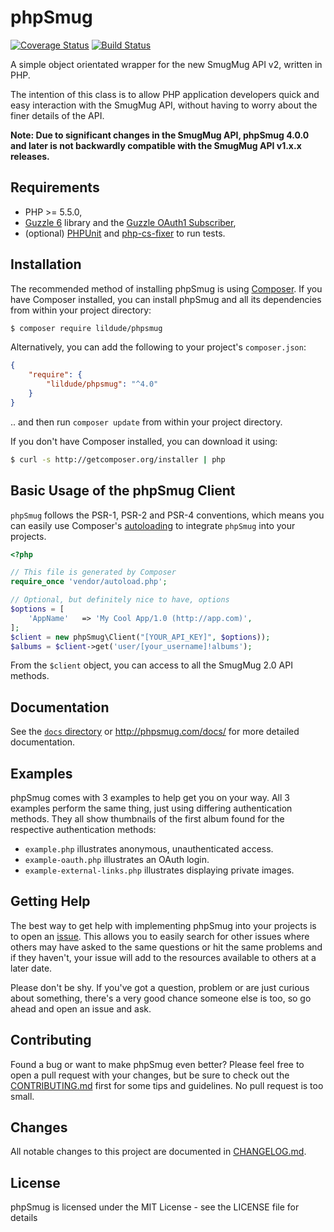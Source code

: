 
# phpSmug

[![Coverage Status](https://coveralls.io/repos/lildude/phpSmug/badge.svg?branch=master&service=github)](https://coveralls.io/github/lildude/phpSmug?branch=master) [![Build Status](https://travis-ci.org/lildude/phpSmug.svg)](https://travis-ci.org/lildude/phpSmug)

A simple object orientated wrapper for the new SmugMug API v2, written in PHP.

The intention of this class is to allow PHP application developers quick and easy interaction with the SmugMug API, without having to worry about the finer details of the API.

**Note: Due to significant changes in the SmugMug API, phpSmug 4.0.0 and later is not backwardly compatible with the SmugMug API v1.x.x releases.**

## Requirements

* PHP >= 5.5.0,
* [Guzzle 6](https://github.com/guzzle/guzzle) library and the [Guzzle OAuth1 Subscriber](https://github.com/guzzle/oauth-subscriber),
* (optional) [PHPUnit](https://phpunit.de/) and [php-cs-fixer](http://cs.sensiolabs.org/) to run tests.

## Installation

The recommended method of installing phpSmug is using [Composer](http://getcomposer.org). If you have Composer installed, you can install phpSmug and all its dependencies from within your project directory:

```bash
$ composer require lildude/phpsmug
```

Alternatively, you can add the following to your project's `composer.json`:

```json
{
    "require": {
        "lildude/phpsmug": "^4.0"
    }
}
```

.. and then run `composer update` from within your project directory.

If you don't have Composer installed, you can download it using:

```bash
$ curl -s http://getcomposer.org/installer | php
```

## Basic Usage of the phpSmug Client

`phpSmug` follows the PSR-1, PSR-2 and PSR-4 conventions, which means you can easily use Composer's [autoloading](https://getcomposer.org/doc/01-basic-usage.md#autoloading) to integrate `phpSmug` into your projects.

```php
<?php

// This file is generated by Composer
require_once 'vendor/autoload.php';

// Optional, but definitely nice to have, options
$options = [
    'AppName'   => 'My Cool App/1.0 (http://app.com)',
];
$client = new phpSmug\Client("[YOUR_API_KEY]", $options));
$albums = $client->get('user/[your_username]!albums');
```

From the `$client` object, you can access to all the SmugMug 2.0 API methods.

## Documentation

See the [`docs` directory](docs/) or http://phpsmug.com/docs/ for more detailed documentation.

## Examples

phpSmug comes with 3 examples to help get you on your way. All 3 examples perform the same thing, just using differing authentication methods. They all show thumbnails of the first album found for the respective authentication methods:

- `example.php` illustrates anonymous, unauthenticated access.
- `example-oauth.php` illustrates an OAuth login.
- `example-external-links.php` illustrates displaying private images.

## Getting Help

The best way to get help with implementing phpSmug into your projects is to open an [issue](https://github.com/lildude/phpSmug/issues).  This allows you to easily search for other issues where others may have asked to the same questions or hit the same problems and if they haven't, your issue will add to the resources available to others at a later date.

Please don't be shy. If you've got a question, problem or are just curious about something, there's a very good chance someone else is too, so go ahead and open an issue and ask.

## Contributing

Found a bug or want to make phpSmug even better? Please feel free to open a pull request with your changes, but be sure to check out the [CONTRIBUTING.md](CONTRIBUTING.md) first for some tips and guidelines. No pull request is too small.

## Changes

All notable changes to this project are documented in [CHANGELOG.md](CHANGELOG.md).

## License

phpSmug is licensed under the MIT License - see the LICENSE file for details
